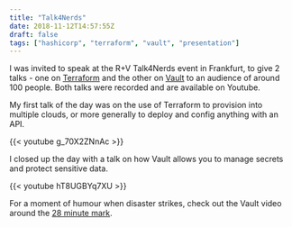 ```yaml
---
title: "Talk4Nerds"
date: 2018-11-12T14:57:55Z
draft: false
tags: ["hashicorp", "terraform", "vault", "presentation"]
---
```


I was invited to speak at the R+V Talk4Nerds event in Frankfurt, to give 2 talks - one on [Terraform](https://www.terraform.io "HashiCorp Terraform") and the other on [Vault](https://www.vaultproject.io "HashiCorp Vault") to an audience of around 100 people. Both talks were recorded and are available on Youtube.<!--more-->

My first talk of the day was on the use of Terraform to provision into multiple clouds, or more generally to deploy and config anything with an API.

{{< youtube g_70X2ZNnAc >}}

I closed up the day with a talk on how Vault allows you to manage secrets and protect sensitive data.

{{< youtube hT8UGBYq7XU >}}

For a moment of humour when disaster strikes, check out the Vault video around the [28 minute mark](https://youtu.be/hT8UGBYq7XU?t=1678 "When live demos go bad").
